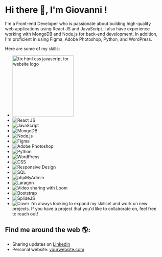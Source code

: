 
# Hi there 👋, I'm Giovanni !

I'm a Front-end Developer who is passionate about building high-quality web applications using React JS and JavaScript. I also have experience working with MongoDB and Node.js for back-end development. In addition, I'm proficient in using Figma, Adobe Photoshop, Python, and WordPress.

Here are some of my skills:
- <a href="https://www.freepnglogos.com/pics/javascript" title="Image from freepnglogos.com"><img src="https://www.freepnglogos.com/uploads/javascript-png/fix-html-css-javascript-for-website-logo-6.png" width="200" alt="fix html css javascript for website logo" /></a>
- ![React JS](https://img.shields.io/badge/-ReactJS-61DAFB?logo=react&logoColor=white&style=flat)
- ![JavaScript](https://img.shields.io/badge/-JavaScript-F7DF1E?logo=javascript&logoColor=black&style=flat)
- ![MongoDB](https://img.shields.io/badge/-MongoDB-47A248?logo=mongodb&logoColor=white&style=flat)
- ![Node.js](https://img.shields.io/badge/-Node.js-339933?logo=node.js&logoColor=white&style=flat)
- ![Figma](https://img.shields.io/badge/-Figma-F24E1E?logo=figma&logoColor=white&style=flat)
- ![Adobe Photoshop](https://img.shields.io/badge/-Adobe%20Photoshop-31A8FF?logo=adobe-photoshop&logoColor=white&style=flat)
- ![Python](https://img.shields.io/badge/-Python-3776AB?logo=python&logoColor=white&style=flat)
- ![WordPress](https://img.shields.io/badge/-WordPress-21759B?logo=wordpress&logoColor=white&style=flat)
- ![CSS](https://img.shields.io/badge/-CSS-1572B6?logo=css3&logoColor=white&style=flat)
- ![Responsive Design](https://img.shields.io/badge/-Responsive%20Design-333333?style=flat)
- ![SQL](https://img.shields.io/badge/-SQL-4479A1?logo=mysql&logoColor=white&style=flat)
- ![phpMyAdmin](https://img.shields.io/badge/-phpMyAdmin-4479A1?logo=phpmyadmin&logoColor=white&style=flat)
- ![Laragon](https://img.shields.io/badge/-Laragon-00ADEF?logo=laragon&logoColor=white&style=flat)
- ![Video sharing with Loom](https://img.shields.io/badge/-Loom-6D4C41?logo=Loom&logoColor=white&style=flat)
- ![Bootstrap](https://img.shields.io/badge/-Bootstrap-563D7C?logo=bootstrap&logoColor=white&style=flat)
- ![SplideJS](https://img.shields.io/badge/-SplideJS-707070?logo=SplideJS&logoColor=white&style=flat)
- ![Cover](https://github.com/Gi0vak/Gi0vak/tree/main/img/bannier_linkedin.png)
I'm always looking to expand my skillset and work on new projects. If you have a project that you'd like to collaborate on, feel free to reach out!

## Find me around the web 🌎:
- Sharing updates on [LinkedIn](https://www.linkedin.com/in/yourusername)
- Personal website: [yourwebsite.com](https://www.yourwebsite.com)

